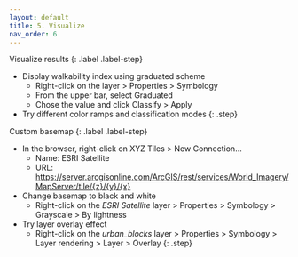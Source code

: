 ```yaml
---
layout: default
title: 5. Visualize
nav_order: 6
---
```


Visualize results
{: .label .label-step}
- Display walkability index using graduated scheme
  * Right-click on the layer > Properties > Symbology
  * From the upper bar, select Graduated
  * Chose the value and click Classify > Apply
- Try different color ramps and classification modes
{: .step}

Custom basemap
{: .label .label-step}
- In the browser, right-click on XYZ Tiles > New Connection...
  * Name: ESRI Satellite
  * URL: https://server.arcgisonline.com/ArcGIS/rest/services/World_Imagery/MapServer/tile/{z}/{y}/{x}
- Change basemap to black and white
  * Right-click on the <i>ESRI Satellite</i> layer > Properties > Symbology > Grayscale > By lightness
- Try layer overlay effect
  * Right-click on the <i>urban_blocks</i> layer > Properties > Symbology > Layer rendering > Layer > Overlay
{: .step}

